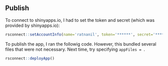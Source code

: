 

## Publish

To connect to shinyapps.io, I had to set the token and secret (which was provided by shinyapps.io):

```r
rsconnect::setAccountInfo(name='ratnanil', token='******', secret='******')
``` 

To publish the app, I ran the followig code. However, this bundled several files that were not necessary. Next time, try specifying `appFiles = `.

```r
rsconnect::deployApp()
```